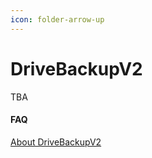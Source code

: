 ```yaml
---
icon: folder-arrow-up
---
```


# DriveBackupV2

TBA

#### FAQ

[About DriveBackupV2](https://auth.drivebackupv2.com/about)
